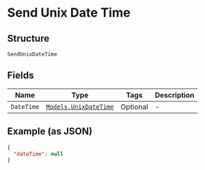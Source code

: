 
# Send Unix Date Time

## Structure

`SendUnixDateTime`

## Fields

| Name | Type | Tags | Description |
|  --- | --- | --- | --- |
| `DateTime` | [`Models.UnixDateTime`](/doc/models/unix-date-time.md) | Optional | - |

## Example (as JSON)

```json
{
  "dateTime": null
}
```

